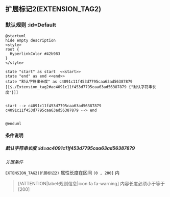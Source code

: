 ## 扩展标记2(EXTENSION_TAG2) <!-- {docsify-ignore-all} -->

   

### 默认规则 :id=Default

```plantuml
@startuml
hide empty description
<style>
root {
  HyperlinkColor #42b983
}
</style>

state "start" as start  <<start>>
state "end" as end <<end>>
state "默认字符串长度" as c4091c11f453d7795caa63ad56387879 [[$./Extension_tag2#ac4091c11f453d7795caa63ad56387879 {"默认字符串长度"}]]


start --> c4091c11f453d7795caa63ad56387879 
c4091c11f453d7795caa63ad56387879 --> end 


@enduml
```

#### 条件说明

##### 默认字符串长度 :id=ac4091c11f453d7795caa63ad56387879


*关键条件*


`EXTENSION_TAG2(扩展标记2)` 属性长度在区间 `(0 , 200]` 内

> [!ATTENTION|label:规则信息|icon:fa fa-warning]
> 内容长度必须小于等于[200]







